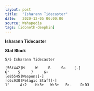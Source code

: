 ```yaml
---
layout: post
title:  "Isharann Tidecaster"
date:   2020-12-05 00:00:00
source: Wahapedia
tags: [idoneth-deepkin]
---
```


**Isharann Tidecaster**

**Stat Block**
```
5/5 Isharann Tidecaster
```

```
[56f442]M     W     B     Sa    [-]
6"    5     7     6+    
[e85545]Weapons[-]
[c6c930]Pelagic Staff[-]
1"     A:2    H:3+   W:3+   R:-    D:D3  
```
    